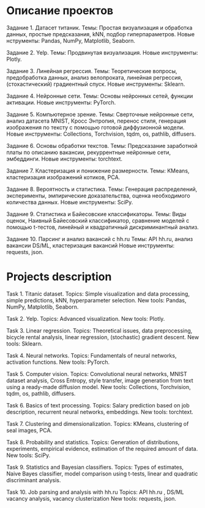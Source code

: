 # Описание проектов

Задание 1. Датасет титаник.
Темы: Простая визуализация и обработка данных, простые предсказания, kNN, подбор гиперпараметров.
Новые нструменты: Pandas, NumPy, Matplotlib, Seaborn.

Задание 2. Yelp.
Темы: Продвинутая визуализация. 
Новые инструменты: Plotly.

Задание 3. Линейная регрессия.
Темы: Теоретические вопросы, предобработка данных, анализ велопроката, линейная регрессия, (стохастический) градиентный спуск.
Новые инструменты: Sklearn.

Задание 4. Нейронные сети.
Темы: Основы нейронных сетей, функции активации.
Новые инструменты: PyTorch.

Задание 5. Компьютерное зрение.
Темы: Сверточные нейронные сети, анализ датасета MNIST, Кросс Энтропия, перенос стиля, генерация изображения по тексту с помощью готовой диффузионной модели.
Новые инструменты: Collections, Torchvision, tqdm, os, pathlib, diffusers.

Задание 6. Основы обработки текстов.
Темы: Предсказание заработной платы по описанию вакансии, рекуррентные нейронные сети, эмбеддинги.
Новые инструменты: torchtext.

Задание 7. Кластеризация и понижение размерности.
Темы: KMeans, кластеризация изображений котиков, PCA.

Задание 8. Вероятность и статистика.
Темы: Генерация распределений, эксперименты, эмпирические доказательства, оценка необходимого количества данных.
Новые инструменты: SciPy.

Задание 9. Статистика и Байесовские классификаторы.
Темы: Виды оценок, Наивный Байесовский классификатор, сравнение моделей с помощью t-тестов, линейный и квадратичный дискриминантный анализ.

Задание 10. Парсинг и анализ вакансий с hh.ru
Темы: API hh.ru, анализ вакансии DS/ML, кластеризация вакансий
Новые инструменты: requests, json.

# Projects description

Task 1. Titanic dataset.
Topics: Simple visualization and data processing, simple predictions, kNN, hyperparameter selection.
New tools: Pandas, NumPy, Matplotlib, Seaborn.

Task 2. Yelp.
Topics: Advanced visualization. 
New tools: Plotly.

Task 3. Linear regression.
Topics: Theoretical issues, data preprocessing, bicycle rental analysis, linear regression, (stochastic) gradient descent.
New tools: Sklearn.

Task 4. Neural networks.
Topics: Fundamentals of neural networks, activation functions.
New tools: PyTorch.

Task 5. Computer vision.
Topics: Convolutional neural networks, MNIST dataset analysis, Cross Entropy, style transfer, image generation from text using a ready-made diffusion model.
New tools: Collections, Torchvision, tqdm, os, pathlib, diffusers.

Task 6. Basics of text processing.
Topics: Salary prediction based on job description, recurrent neural networks, embeddings.
New tools: torchtext.

Task 7. Clustering and dimensionalization.
Topics: KMeans, clustering of seal images, PCA.

Task 8. Probability and statistics.
Topics: Generation of distributions, experiments, empirical evidence, estimation of the required amount of data.
New tools: SciPy.

Task 9. Statistics and Bayesian classifiers.
Topics: Types of estimates, Naive Bayes classifier, model comparison using t-tests, linear and quadratic discriminant analysis.

Task 10. Job parsing and analysis with hh.ru
Topics: API hh.ru , DS/ML vacancy analysis, vacancy clusterization
New tools: requests, json.
